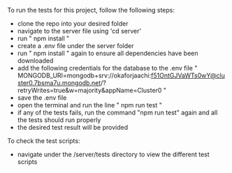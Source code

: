 To run the tests for this project, follow the following steps:

- clone the repo into your desired folder
- navigate to the server file using 'cd server'
- run " npm install "
- create a .env file under the server folder
- run " npm install " again to ensure all dependencies have been downloaded
- add the following credentials for the database to the .env file " MONGODB_URI=mongodb+srv://okaforjaachi:f51OntGJVaWTs0wY@cluster0.7bsma7u.mongodb.net/?retryWrites=true&w=majority&appName=Cluster0 "
- save the .env file
- open the terminal and run the line " npm run test "
- if any of the tests fails, run the command "npm run test" again and all the tests should run properly
- the desired test result will be provided

To check the test scripts:

- navigate under the /server/tests directory to view the different test scripts
